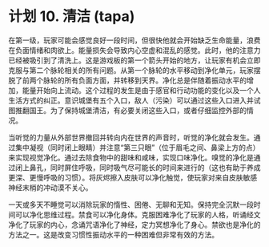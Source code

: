 # 计划 10. 清洁 (tapa)

在第一级，玩家可能会感觉良好一段时间，但很快他就会开始缺乏生命能量，浪费在负面情绪和肉欲上。能量损失会导致内心空虚和混乱的感觉。此时，他的注意力已经被吸引到了清洗上。这是游戏板的第一个箭头开始的地方，让玩家有机会立即克服与第二个脉轮相关的所有问题。从第一个脉轮的水平移动到净化单元，玩家摆脱了前两个脉轮的所有负面方面，并转移到天界。净化总是伴随着振动水平的增加，能量开始向上流动。这个过程的发生是由于感官和行动功能的变化以及一个人生活方式的纠正。意识城堡有五个入口，敌人（污染）可以通过这些入口进入并试图推翻国王。为了保持城堡清洁，有必要关闭这些入口，或者仔细监控外部的情况。

当听觉的力量从外部世界撤回并转向内在世界的声音时，听觉的净化就会发生。通过集中凝视（同时闭上眼睛）并注意“第三只眼”（位于眉毛之间、鼻梁上方的点）来实现视觉净化。通过去除食物中的甜味和咸味，实现口味净化。嗅觉的净化是通过闭上鼻孔，同时屏住呼吸，同时吸气尽可能长的时间来进行的（这也有助于养成更深、更慢呼吸的习惯）。将灰烬擦入皮肤可以净化触觉，使玩家对来自皮肤敏感神经末梢的冲动漠不关心。

一天或多天不睡觉可以消除玩家的惰性、困倦、无聊和无知。保持完全沉默一段时间可以净化思维过程。禁食可以净化身体。克服困难净化了玩家的人格，听诵经文净化了玩家的内心，念诵咒语净化了神经，定力冥想净化了身心。禁欲也是净化的方法之一。这是改变习惯性振动水平的一种困难但非常有效的方法。
